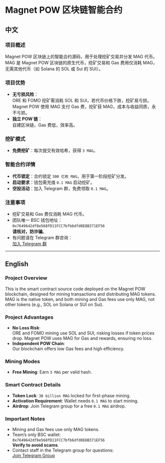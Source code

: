 # Magnet POW 区块链智能合约

## 中文

### 项目概述
Magnet POW 区块链上的智能合约源码，用于处理挖矿交易并分发 MAG 代币。MAG 是 Magnet POW 区块链的原生代币，挖矿交易和 Gas 费用仅消耗 MAG，无需其他代币（如 Solana 的 SOL 或 Sui 的 SUI）。

### 项目优势
- **无亏损风险**：  
  ORE 和 FOMO 挖矿需消耗 SOL 和 SUI，若代币价格下跌，挖矿易亏损。Magnet POW 使用 MAG 支付 Gas 费，挖矿获 MAG，成本与收益同质，永不亏损。
- **独立 POW 链**：  
  自建区块链，Gas 费低，效率高。

### 挖矿模式
- **免费挖矿**：每次提交有效哈希，获得 `3 MAG`。

### 智能合约详情
- **代币锁定**：合约锁定 `300 亿枚 MAG`，用于第一阶段挖矿分发。
- **启动要求**：钱包需充值 `0.1 MAG` 启动挖矿。
- **空投活动**：加入 Telegram 群，免费领取 `0.1 MAG`。

### 注意事项
- 挖矿交易和 Gas 费仅消耗 MAG 代币。
- 团队唯一 BSC 钱包地址：  
  `0x7649642df8e568fD11FCC7bfb6dfd0E8B371EF56`  
  **请核对，防诈骗**。
- 有问题请在 Telegram 群咨询：  
  [加入 Telegram 群](https://t.me/MagnetPOW)

---

## English

### Project Overview
This is the smart contract source code deployed on the Magnet POW blockchain, designed for mining transactions and distributing MAG tokens. MAG is the native token, and both mining and Gas fees use only MAG, not other tokens (e.g., SOL on Solana or SUI on Sui).

### Project Advantages
- **No Loss Risk**:  
  ORE and FOMO mining use SOL and SUI, risking losses if token prices drop. Magnet POW uses MAG for Gas and rewards, ensuring no loss.
- **Independent POW Chain**:  
  Our blockchain offers low Gas fees and high efficiency.

### Mining Modes
- **Free Mining**: Earn `3 MAG` per valid hash.

### Smart Contract Details
- **Token Lock**: `30 billion MAG` locked for first-phase mining.
- **Activation Requirement**: Wallet needs `0.1 MAG` to start mining.
- **Airdrop**: Join Telegram group for a free `0.1 MAG` airdrop.

### Important Notes
- Mining and Gas fees use only MAG tokens.
- Team’s only BSC wallet:  
  `0x7649642df8e568fD11FCC7bfb6dfd0E8B371EF56`  
  **Verify to avoid scams**.
- Contact staff in the Telegram group for questions:  
  [Join Telegram Group](https://t.me/MagnetPOW)